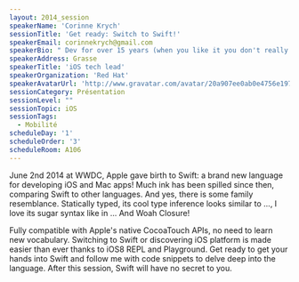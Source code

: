 ```yaml
---
layout: 2014_session
speakerName: 'Corinne Krych'
sessionTitle: 'Get ready: Switch to Swift!'
speakerEmail: corinnekrych@gmail.com
speakerBio: " Dev for over 15 years (when you like it you don't really count), I never go too far from coding.\n Polyglot by heart (going beyond the JVM) and addicted to clean code, I like to share and exchange ideas in \nuser groups or conferences. Those days, mobile is my playground, AeroGear my open source family and iOS my platform by heart."
speakerAddress: Grasse
speakerTitle: 'iOS tech lead'
speakerOrganization: 'Red Hat'
speakerAvatarUrl: 'http://www.gravatar.com/avatar/20a907ee0ab0e4756e19727209d0ac64?size=200&default=mm'
sessionCategory: Présentation
sessionLevel: ""
sessionTopic: iOS
sessionTags:
  - Mobilité
scheduleDay: '1'
scheduleOrder: '3'
scheduleRoom: A106
---
```


June 2nd 2014 at WWDC, Apple gave birth to Swift: a brand new language for developing iOS and Mac apps! Much ink has been spilled since then, comparing Swift to other languages. And yes, there is some family resemblance. Statically typed, its cool type inference looks similar to ..., I love its sugar syntax like in ... And Woah Closure!

Fully compatible with Apple's native CocoaTouch APIs, no need to learn new vocabulary. Switching to Swift or discovering iOS platform is made easier than ever thanks to iOS8 REPL and Playground. Get ready to get your hands into Swift and follow me with code snippets to delve deep into the language. After this session, Swift will have no secret to you.

